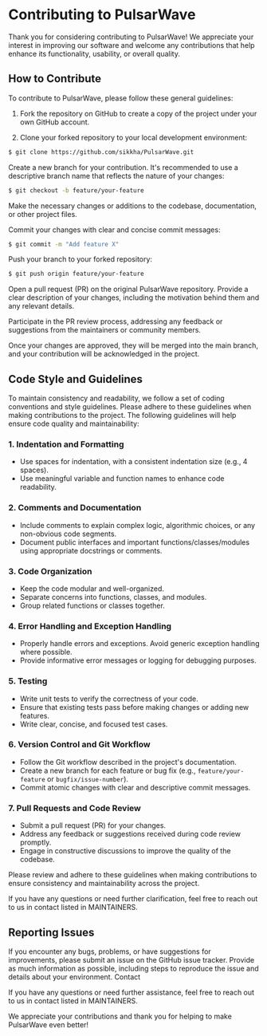 # Contributing to PulsarWave

Thank you for considering contributing to PulsarWave! We appreciate your interest in improving our software and welcome any contributions that help enhance its functionality, usability, or overall quality.

## How to Contribute

To contribute to PulsarWave, please follow these general guidelines:

1. Fork the repository on GitHub to create a copy of the project under your own GitHub account.

2. Clone your forked repository to your local development environment:

```bash
$ git clone https://github.com/sikkha/PulsarWave.git
```

Create a new branch for your contribution. It's recommended to use a descriptive branch name that reflects the nature of your changes:

```bash
$ git checkout -b feature/your-feature
```

Make the necessary changes or additions to the codebase, documentation, or other project files.

Commit your changes with clear and concise commit messages:


```bash
$ git commit -m "Add feature X" 
```

Push your branch to your forked repository:


```bash
$ git push origin feature/your-feature
```

Open a pull request (PR) on the original PulsarWave repository. Provide a clear description of your changes, including the motivation behind them and any relevant details.

Participate in the PR review process, addressing any feedback or suggestions from the maintainers or community members.

Once your changes are approved, they will be merged into the main branch, and your contribution will be acknowledged in the project.


## Code Style and Guidelines

To maintain consistency and readability, we follow a set of coding conventions and style guidelines. Please adhere to these guidelines when making contributions to the project. The following guidelines will help ensure code quality and maintainability:

### 1. Indentation and Formatting

- Use spaces for indentation, with a consistent indentation size (e.g., 4 spaces).
- Use meaningful variable and function names to enhance code readability.

### 2. Comments and Documentation

- Include comments to explain complex logic, algorithmic choices, or any non-obvious code segments.
- Document public interfaces and important functions/classes/modules using appropriate docstrings or comments.

### 3. Code Organization

- Keep the code modular and well-organized.
- Separate concerns into functions, classes, and modules.
- Group related functions or classes together.

### 4. Error Handling and Exception Handling

- Properly handle errors and exceptions. Avoid generic exception handling where possible.
- Provide informative error messages or logging for debugging purposes.

### 5. Testing

- Write unit tests to verify the correctness of your code.
- Ensure that existing tests pass before making changes or adding new features.
- Write clear, concise, and focused test cases.

### 6. Version Control and Git Workflow

- Follow the Git workflow described in the project's documentation.
- Create a new branch for each feature or bug fix (e.g., `feature/your-feature` or `bugfix/issue-number`).
- Commit atomic changes with clear and descriptive commit messages.

### 7. Pull Requests and Code Review

- Submit a pull request (PR) for your changes.
- Address any feedback or suggestions received during code review promptly.
- Engage in constructive discussions to improve the quality of the codebase.

Please review and adhere to these guidelines when making contributions to ensure consistency and maintainability across the project.

If you have any questions or need further clarification, feel free to reach out to us in contact listed in MAINTAINERS.


## Reporting Issues

If you encounter any bugs, problems, or have suggestions for improvements, please submit an issue on the GitHub issue tracker. Provide as much information as possible, including steps to reproduce the issue and details about your environment.
Contact

If you have any questions or need further assistance, feel free to reach out to us in contact listed in MAINTAINERS.

We appreciate your contributions and thank you for helping to make PulsarWave even better!
